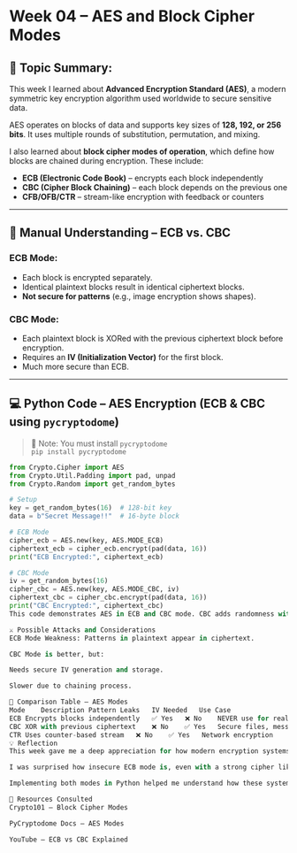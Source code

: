 # Week 04 – AES and Block Cipher Modes

## 🔐 Topic Summary:
This week I learned about **Advanced Encryption Standard (AES)**, a modern symmetric key encryption algorithm used worldwide to secure sensitive data.

AES operates on blocks of data and supports key sizes of **128, 192, or 256 bits**. It uses multiple rounds of substitution, permutation, and mixing.

I also learned about **block cipher modes of operation**, which define how blocks are chained during encryption. These include:

- **ECB (Electronic Code Book)** – encrypts each block independently  
- **CBC (Cipher Block Chaining)** – each block depends on the previous one  
- **CFB/OFB/CTR** – stream-like encryption with feedback or counters

---

## 🔄 Manual Understanding – ECB vs. CBC

### ECB Mode:
- Each block is encrypted separately.
- Identical plaintext blocks result in identical ciphertext blocks.
- **Not secure for patterns** (e.g., image encryption shows shapes).

### CBC Mode:
- Each plaintext block is XORed with the previous ciphertext block before encryption.
- Requires an **IV (Initialization Vector)** for the first block.
- Much more secure than ECB.

---

## 💻 Python Code – AES Encryption (ECB & CBC using `pycryptodome`)

> 🔧 Note: You must install `pycryptodome`  
> `pip install pycryptodome`

```python
from Crypto.Cipher import AES
from Crypto.Util.Padding import pad, unpad
from Crypto.Random import get_random_bytes

# Setup
key = get_random_bytes(16)  # 128-bit key
data = b"Secret Message!!"  # 16-byte block

# ECB Mode
cipher_ecb = AES.new(key, AES.MODE_ECB)
ciphertext_ecb = cipher_ecb.encrypt(pad(data, 16))
print("ECB Encrypted:", ciphertext_ecb)

# CBC Mode
iv = get_random_bytes(16)
cipher_cbc = AES.new(key, AES.MODE_CBC, iv)
ciphertext_cbc = cipher_cbc.encrypt(pad(data, 16))
print("CBC Encrypted:", ciphertext_cbc)
This code demonstrates AES in ECB and CBC mode. CBC adds randomness with an IV, making the output more secure.

⚔️ Possible Attacks and Considerations
ECB Mode Weakness: Patterns in plaintext appear in ciphertext.

CBC Mode is better, but:

Needs secure IV generation and storage.

Slower due to chaining process.

🔁 Comparison Table – AES Modes
Mode	Description	Pattern Leaks	IV Needed	Use Case
ECB	Encrypts blocks independently	✅ Yes	❌ No	NEVER use for real data
CBC	XOR with previous ciphertext	❌ No	✅ Yes	Secure files, messages
CTR	Uses counter-based stream	❌ No	✅ Yes	Network encryption
💡 Reflection
This week gave me a deep appreciation for how modern encryption systems protect data. I used to think AES alone was secure, but I now understand that mode of operation is just as important.

I was surprised how insecure ECB mode is, even with a strong cipher like AES. The CBC mode, while better, still relies on correct use of IVs and padding.

Implementing both modes in Python helped me understand how these systems work under the hood. I now understand why modern applications avoid ECB and often prefer CBC or CTR.

🔗 Resources Consulted
Crypto101 – Block Cipher Modes

PyCryptodome Docs – AES Modes

YouTube – ECB vs CBC Explained
